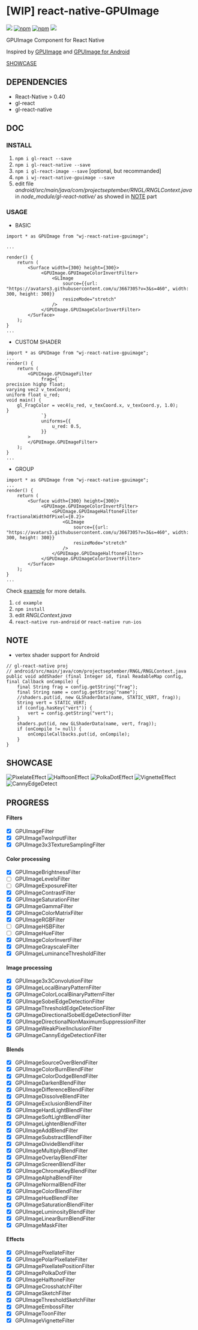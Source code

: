 # [WIP] react-native-GPUImage

![](https://img.shields.io/badge/license-MIT-000000.svg)
[![npm](https://img.shields.io/npm/dm/wj-react-native-gpuimage.svg)](https://www.npmjs.com/package/wj-react-native-gpuimage)
[![npm](https://img.shields.io/npm/v/wj-react-native-gpuimage.svg)](https://www.npmjs.com/package/wj-react-native-gpuimage)
![](https://img.shields.io/badge/platform-react--native-brightgreen.svg)

GPUImage Component for React Native

Inspired by [GPUImage](https://github.com/BradLarson/GPUImage) and [GPUImage for Android](https://github.com/CyberAgent/android-gpuimage)

[SHOWCASE](#user-content-showcase)

## DEPENDENCIES

- React-Native > 0.40
- gl-react
- gl-react-native

## DOC 

### INSTALL

1. `npm i gl-react --save`
2. `npm i gl-react-native --save`
3. `npm i gl-react-image --save` [optional, but recommanded]
4. `npm i wj-react-native-gpuimage --save`
5. edit file *android/src/main/java/com/projectseptember/RNGL/RNGLContext.java* in *node_module/gl-react-native/* as showed in [NOTE](#user-content-note) part

### USAGE

* BASIC

```
import * as GPUImage from "wj-react-native-gpuimage";

...

render() {
    return (
        <Surface width={300} height={300}>
             <GPUImage.GPUImageColorInvertFilter>
                 <GLImage
                     source={{url: "https://avatars3.githubusercontent.com/u/3667305?v=3&s=460", width: 300, height: 300}}
                     resizeMode="stretch"
                 />
             </GPUImage.GPUImageColorInvertFilter>
        </Surface>
    );
}
...
```

* CUSTOM SHADER

```
import * as GPUImage from "wj-react-native-gpuimage";
...
render() {
    return (
        <GPUImage.GPUImageFilter
             frag={`
precision highp float;
varying vec2 v_texCoord;
uniform float u_red;
void main() {
    gl_FragColor = vec4(u_red, v_texCoord.x, v_texCoord.y, 1.0);
}
             `}
             uniforms={{
                 u_red: 0.5,
             }}
        >
        </GPUImage.GPUImageFilter>
    );
}
...
```

* GROUP

```
import * as GPUImage from "wj-react-native-gpuimage";
...
render() {
    return (
        <Surface width={300} height={300}>
             <GPUImage.GPUImageColorInvertFilter>
                 <GPUImage.GPUImageHalftoneFilter fractionalWidthOfPixel={0.2}>
                     <GLImage
                         source={{url: "https://avatars3.githubusercontent.com/u/3667305?v=3&s=460", width: 300, height: 300}}
                         resizeMode="stretch"
                     />
                 </GPUImage.GPUImageHalftoneFilter>
             </GPUImage.GPUImageColorInvertFilter>
        </Surface>
    );
}
...
```

Check [example](https://github.com/CubeSugar/react-native-GPUImage/tree/master/example) for more details.

1. `cd example`
2. `npm install`
3. edit *RNGLContext.java*
4. `react-native run-android` or `react-native run-ios`

## NOTE
- vertex shader support for Android

```
// gl-react-native proj
// android/src/main/java/com/projectseptember/RNGL/RNGLContext.java
public void addShader (final Integer id, final ReadableMap config, final Callback onCompile) {
    final String frag = config.getString("frag");
    final String name = config.getString("name");
    //shaders.put(id, new GLShaderData(name, STATIC_VERT, frag));
    String vert = STATIC_VERT;
    if (config.hasKey("vert")) {
        vert = config.getString("vert");
    }
    shaders.put(id, new GLShaderData(name, vert, frag));
    if (onCompile != null) {
        onCompileCallbacks.put(id, onCompile);
    }
}
```

## SHOWCASE

![PixelateEffect](https://github.com/CubeSugar/react-native-GPUImage/tree/master/example/showcase/pixelate.png)
![HalftoonEffect](https://github.com/CubeSugar/react-native-GPUImage/tree/master/example/showcase/halftoon.png)
![PolkaDotEffect](https://github.com/CubeSugar/react-native-GPUImage/tree/master/example/showcase/polkadot.png)
![VignetteEffect](https://github.com/CubeSugar/react-native-GPUImage/tree/master/example/showcase/vignette.png)
![CannyEdgeDetect](https://github.com/CubeSugar/react-native-GPUImage/tree/master/example/showcase/cannyedgedetection.png)

## PROGRESS

#### Filters
- [x] GPUImageFilter
- [x] GPUImageTwoInputFilter
- [x] GPUImage3x3TextureSamplingFilter

#### Color processing
- [x] GPUImageBrightnessFilter
- [ ] GPUImageLevelsFilter
- [ ] GPUImageExposureFilter
- [x] GPUImageContrastFilter
- [x] GPUImageSaturationFilter
- [x] GPUImageGammaFilter
- [x] GPUImageColorMatrixFilter
- [x] GPUImageRGBFilter
- [ ] GPUImageHSBFilter
- [ ] GPUImageHueFilter
- [x] GPUImageColorInvertFilter
- [x] GPUImageGrayscaleFilter
- [x] GPUImageLuminanceThresholdFilter

#### Image processing
- [x] GPUImage3x3ConvolutionFilter
- [x] GPUImageLocalBinaryPatternFilter
- [x] GPUImageColorLocalBinaryPatternFilter
- [x] GPUImageSobelEdgeDetectionFilter
- [x] GPUImageThresholdEdgeDetectionFilter
- [x] GPUImageDirectionalSobelEdgeDetectionFilter
- [x] GPUImageDirectionalNonMaximumSuppressionFilter
- [x] GPUImageWeakPixelInclusionFilter
- [x] GPUImageCannyEdgeDetectionFilter

#### Blends
- [x] GPUImageSourceOverBlendFilter
- [x] GPUImageColorBurnBlendFilter
- [x] GPUImageColorDodgeBlendFilter
- [x] GPUImageDarkenBlendFilter
- [x] GPUImageDifferenceBlendFilter
- [x] GPUImageDissolveBlendFilter
- [x] GPUImageExclusionBlendFilter
- [x] GPUImageHardLightBlendFilter
- [x] GPUImageSoftLightBlendFilter
- [x] GPUImageLightenBlendFilter
- [x] GPUImageAddBlendFilter
- [x] GPUImageSubstractBlendFilter
- [x] GPUImageDivideBlendFilter
- [x] GPUImageMultiplyBlendFilter
- [x] GPUImageOverlayBlendFilter
- [x] GPUImageScreenBlendFilter
- [x] GPUImageChromaKeyBlendFilter
- [x] GPUImageAlphaBlendFilter
- [x] GPUImageNormalBlendFilter
- [x] GPUImageColorBlendFilter
- [x] GPUImageHueBlendFilter
- [x] GPUImageSaturationBlendFilter
- [x] GPUImageLuminosityBlendFilter
- [x] GPUImageLinearBurnBlendFilter
- [x] GPUImageMaskFilter

#### Effects
- [x] GPUImagePixellateFilter
- [x] GPUImagePolarPixellateFilter
- [x] GPUImagePixellatePositionFilter
- [x] GPUImagePolkaDotFilter
- [x] GPUImageHalftoneFilter
- [x] GPUImageCrosshatchFilter
- [x] GPUImageSketchFilter
- [x] GPUImageThresholdSketchFilter
- [x] GPUImageEmbossFilter
- [x] GPUImageToonFilter
- [x] GPUImageVignetteFilter